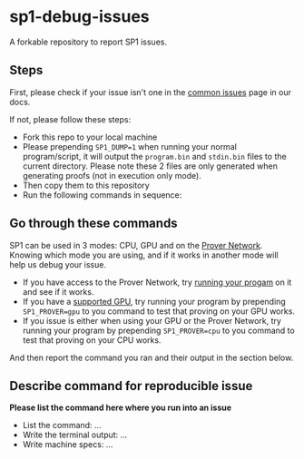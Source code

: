 # sp1-debug-issues

A forkable repository to report SP1 issues.

## Steps

First, please check if your issue isn't one in the [common issues](https://docs.succinct.xyz/docs/developers/common-issues) page in our docs.

If not, please follow these steps:

* Fork this repo to your local machine
* Please prepending `SP1_DUMP=1` when running your normal program/script, it will output the `program.bin` and `stdin.bin` files to the current directory.
  Please note these 2 files are only generated when generating proofs (not in execution only mode).
* Then copy them to this repository
* Run the following commands in sequence:
 
## Go through these commands

SP1 can be used in 3 modes: CPU, GPU and on the [Prover Network](https://docs.succinct.xyz/docs/generating-proofs/prover-network). Knowing which mode you are using,
and if it works in another mode will help us debug your issue.
 
* If you have access to the Prover Network,
  try [running your progam](https://docs.succinct.xyz/docs/generating-proofs/prover-network/usage) on it and see if it works. 
* If you have a [supported GPU](https://docs.succinct.xyz/docs/generating-proofs/hardware-acceleration/cuda),
  try running your program by prepending `SP1_PROVER=gpu` to you command to test that proving on your GPU works.
* If you issue is either when using your GPU or the Prover Network,
  try running your program by prepending `SP1_PROVER=cpu` to you command to test that proving on your CPU works.

And then report the command you ran and their output in the section below.

## Describe command for reproducible issue
 
**Please list the command here where you run into an issue**
 
* List the command: ...
* Write the terminal output: ...
* Write machine specs: ...
